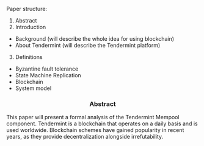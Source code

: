 Paper structure:
1. Abstract
2. Introduction
* Background (will describe the whole idea for using blockchain)
* About Tendermint (will describe the Tendermint platform)
3. Definitions
* Byzantine fault tolerance
* State Machine Replication
* Blockchain
* System model

<div align='center'> 
	<h3>Abstract</h3>
</div>

This paper will present a formal analysis of the Tendermint Mempool component. Tendermint is a blockchain that operates on a daily basis and is used worldwide. Blockchain schemes have gained popularity in recent years, as they provide decentralization alongside irrefutability. 

<!--stackedit_data:
eyJoaXN0b3J5IjpbLTkyMDE0MDgwOSwxMjM4MjIwMjgxLC0xMj
cwNDIxNDgyLDk2OTYxNjQ4OCwxODY2NjA4NTE4LDE3NzIzMTk3
OTUsNDgxMzE5NTk3LDcyNTI1MDQ1OSwtMTAzODc3MzIzNywtMT
M5NjM0MTk0LDE2OTkzNDk0ODJdfQ==
-->